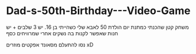 # Dad-s-50th-Birthday---Video-Game
משחק קטן שהכנתי כמתנת יום הולדת 50 לאבא שלי כשהייתי בן 16.
יש 3 שלבים + יש חנות שאפשר לקנות בה נשקים אחרי שמרוויחים כסף

 נסו להתעלם מסאונד אפקטים מוזרים xD
